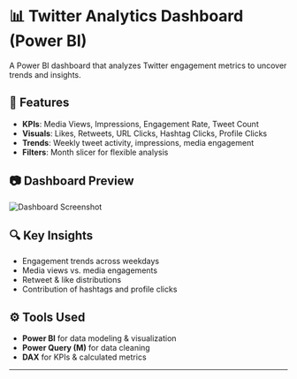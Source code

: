 # 📊 Twitter Analytics Dashboard (Power BI)

A Power BI dashboard that analyzes Twitter engagement metrics to uncover trends and insights.

## 🔹 Features
- **KPIs**: Media Views, Impressions, Engagement Rate, Tweet Count  
- **Visuals**: Likes, Retweets, URL Clicks, Hashtag Clicks, Profile Clicks  
- **Trends**: Weekly tweet activity, impressions, media engagement  
- **Filters**: Month slicer for flexible analysis  

## 📷 Dashboard Preview
![Dashboard Screenshot](screenshots/dashboard.png)

## 🔍 Key Insights
- Engagement trends across weekdays  
- Media views vs. media engagements  
- Retweet & like distributions  
- Contribution of hashtags and profile clicks  

## ⚙️ Tools Used
- **Power BI** for data modeling & visualization  
- **Power Query (M)** for data cleaning  
- **DAX** for KPIs & calculated metrics
  
---

